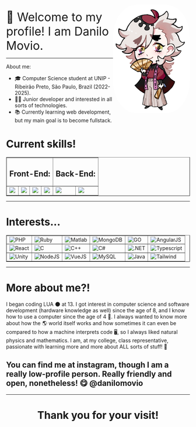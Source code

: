 <img src="douma.png" align="right" width="211" height="296" style="border-radius:30%" alt="Douma"/>
<link rel="stylesheet" href="https://cdn.jsdelivr.net/gh/devicons/devicon@v2.15.1/devicon.min.css"/> 

<font size="6"> 🌹 Welcome to my profile! I am Danilo Movio.</font>
<hr/>
<p>About me:</p>
<ul>
    <li>🎓 Computer Science student at UNIP - Ribeirão Preto, São Paulo, Brazil (2022-2025).</li>
    <li>👨‍💻 Junior developer and interested in all sorts of technologies.</li>
    <li>📚 Currently learning web development, but my main goal is to become fullstack.</li>
</ul>
<h1>Current skills!</h1>
<table border>
    <tr>
        <td colspan="4"><h2>Front-End:</h2></td>
        <td colspan="2"><h2>Back-End:</h2></td>
    </tr>
    <tr>
        <td><img src="https://cdn.jsdelivr.net/gh/devicons/devicon/icons/html5/html5-original.svg" height="50px"/></td>
        <td><img src="https://cdn.jsdelivr.net/gh/devicons/devicon/icons/css3/css3-original.svg" height="50px"/></td>
        <td><img src="https://cdn.jsdelivr.net/gh/devicons/devicon/icons/javascript/javascript-original.svg" height="50px"/></td>
        <td><img src="https://cdn.jsdelivr.net/gh/devicons/devicon/icons/bootstrap/bootstrap-original.svg" height="50px"/></td>
        <td><img src="https://cdn.jsdelivr.net/gh/devicons/devicon/icons/python/python-original.svg" height="50px"/></td>
        <td><img src="https://cdn.jsdelivr.net/gh/devicons/devicon/icons/lua/lua-original.svg" height="50px"/></td>
    </tr>
</table>
<hr/>
<h1>Interests...</h1>
<table border>
    <tr>
        <td><img src="https://cdn.jsdelivr.net/gh/devicons/devicon/icons/php/php-original.svg" height="50px" alt="PHP"/></td>
        <td><img src="https://cdn.jsdelivr.net/gh/devicons/devicon/icons/ruby/ruby-original.svg" height="50px" alt="Ruby"/></td>
        <td><img src="https://cdn.jsdelivr.net/gh/devicons/devicon/icons/matlab/matlab-original.svg" height="50px" alt="Matlab"/></td>
        <td><img src="https://cdn.jsdelivr.net/gh/devicons/devicon/icons/mongodb/mongodb-original.svg" height="50px" alt="MongoDB"/></td>
        <td><img src="https://cdn.jsdelivr.net/gh/devicons/devicon/icons/go/go-original.svg" height="50px" alt="GO"/></td>
        <td><img src="https://cdn.jsdelivr.net/gh/devicons/devicon/icons/angularjs/angularjs-original.svg" height="50px" alt="AngularJS"/></td>
    </tr>
    <tr>
        <td><img src="https://cdn.jsdelivr.net/gh/devicons/devicon/icons/react/react-original.svg" height="50px" alt="React"/></td>
        <td><img src="https://cdn.jsdelivr.net/gh/devicons/devicon/icons/c/c-original.svg" height="50px" alt="C"/></td>
        <td><img src="https://cdn.jsdelivr.net/gh/devicons/devicon/icons/cplusplus/cplusplus-original.svg" height="50px" alt="C++"/></td>
        <td><img src="https://cdn.jsdelivr.net/gh/devicons/devicon/icons/csharp/csharp-original.svg" height="50px" alt="C#"/></td>
        <td><img src="https://cdn.jsdelivr.net/gh/devicons/devicon/icons/dotnetcore/dotnetcore-original.svg" height="50px" alt=".NET"/></td>
        <td><img src="https://cdn.jsdelivr.net/gh/devicons/devicon/icons/typescript/typescript-original.svg" height="50px" alt="Typescript"/></td>
    </tr>
    <tr>
        <td><img src="https://cdn.jsdelivr.net/gh/devicons/devicon/icons/unity/unity-original.svg" height="50px" alt="Unity"/></td>
        <td><img src="https://cdn.jsdelivr.net/gh/devicons/devicon/icons/nodejs/nodejs-original.svg" height="50px" alt="NodeJS"/></td>
        <td><img src="https://cdn.jsdelivr.net/gh/devicons/devicon/icons/vuejs/vuejs-original.svg" height="50px" alt="VueJS"/></td>
        <td><img src="https://cdn.jsdelivr.net/gh/devicons/devicon/icons/mysql/mysql-original.svg" height="50px" alt="MySQL"/></td>
        <td><img src="https://cdn.jsdelivr.net/gh/devicons/devicon/icons/java/java-original.svg" height="50px" alt="Java"/></td>
        <td><img src="https://cdn.jsdelivr.net/gh/devicons/devicon/icons/tailwindcss/tailwindcss-plain.svg" height="50px" alt="Tailwind"/></td>
    </tr>
</table>
<hr/>
<h1>More about me?!</h1>
<p>I began coding LUA 🌑 at 13. I got interest in computer science and software development (hardware knowledge as well) since the age of 8, and I know how to use a computer since the age of 4 🤯. I always wanted to know more about how the 🌎 world itself works and how sometimes it can even be compared to how a machine interprets code 🖥️, so I always liked natural physics and mathematics. I am, at my college, class representative, passionate with learning more and more about ALL sorts of stuff! 🤗

<h2>You can find me at instagram, though I am a really low-profile person. Really friendly and open, nonetheless! 😋 @danilomovio</h2>
<hr/>
<h1 align="center">Thank you for your visit!</h1>
